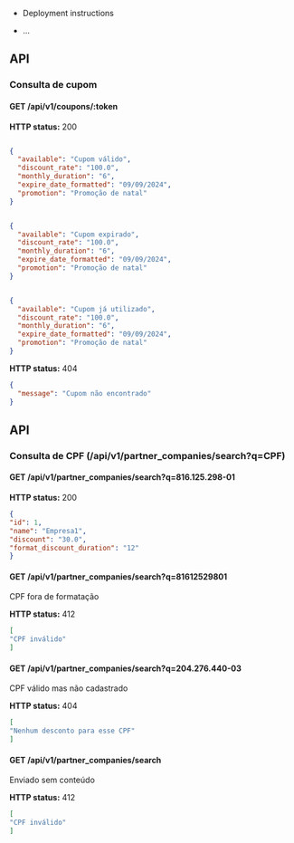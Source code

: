 * Deployment instructions

* ...

## API

### Consulta de cupom

#### GET /api/v1/coupons/:token

**HTTP status:** 200

```json

{
  "available": "Cupom válido",
  "discount_rate": "100.0",
  "monthly_duration": "6",
  "expire_date_formatted": "09/09/2024",
  "promotion": "Promoção de natal"
}

```

```json

{ 
  "available": "Cupom expirado",
  "discount_rate": "100.0",
  "monthly_duration": "6",
  "expire_date_formatted": "09/09/2024",
  "promotion": "Promoção de natal"
}

```

```json

{
  "available": "Cupom já utilizado",
  "discount_rate": "100.0",
  "monthly_duration": "6",
  "expire_date_formatted": "09/09/2024",
  "promotion": "Promoção de natal"
}

```

**HTTP status:** 404

```json
{
  "message": "Cupom não encontrado"
}

```
## API

### Consulta de CPF (/api/v1/partner_companies/search?q=CPF)

#### GET /api/v1/partner_companies/search?q=816.125.298-01

**HTTP status:** 200

```json
{
"id": 1,
"name": "Empresa1",
"discount": "30.0",
"format_discount_duration": "12"
}
```
#### GET /api/v1/partner_companies/search?q=81612529801

CPF fora de formatação

**HTTP status:** 412

```json
[
"CPF inválido"
]
```

#### GET /api/v1/partner_companies/search?q=204.276.440-03

CPF válido mas não cadastrado

**HTTP status:** 404

```json
[
"Nenhum desconto para esse CPF"
]
```

#### GET /api/v1/partner_companies/search

Enviado sem conteúdo

**HTTP status:** 412

```json
[
"CPF inválido"
]
```

